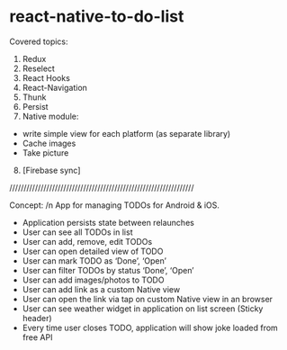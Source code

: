 # react-native-to-do-list
Covered topics:
1. Redux
2. Reselect
3. React Hooks
4. React-Navigation
5. Thunk
6. Persist
7. Native module:
  * write simple view for each platform (as separate library)
  * Cache images
  * Take picture
8. [Firebase sync]

/////////////////////////////////////////////////////////////////

Concept: /n
App for managing TODOs for Android & iOS.
  * Application persists state between relaunches
  * User can see all TODOs in list
  * User can add, remove, edit TODOs
  * User can open detailed view of TODO
  * User can mark TODO as ‘Done’, ‘Open’
  * User can filter TODOs by status ‘Done’, ‘Open’
  * User can add images/photos to TODO
  * User can add link as a custom Native view
  * User can open the link via tap on custom Native view in an browser
  * User can see weather widget in application on list screen (Sticky header)
  * Every time user closes TODO, application will show joke loaded from free API
